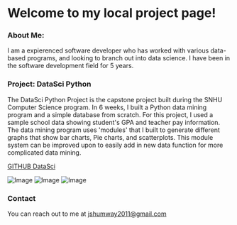 # Welcome to my local project page!
### About Me:

I am a expierenced software developer who has worked with various data-based programs, and looking to branch out into data science. I have been in the software development field for 5 years.



### Project: DataSci Python
The DataSci Python Project is the capstone project built during the SNHU Computer Science program. In 6 weeks, I built a Python data mining program and a simple database from scratch. For this project, I used a sample school data showing student's GPA and teacher pay information. The data mining program uses 'modules' that I built to generate different graphs that show bar charts, Pie charts, and scatterplots. This module system can be improved upon to easily add in new data function for more complicated data mining.

[GITHUB DataSci](https://github.com/JSdata91/JSdata91.github.io/tree/main/DataSci/src) 

![Image](src) ![Image](src) ![Image](src)


### Contact

You can reach out to me at jshumway2011@gmail.com
